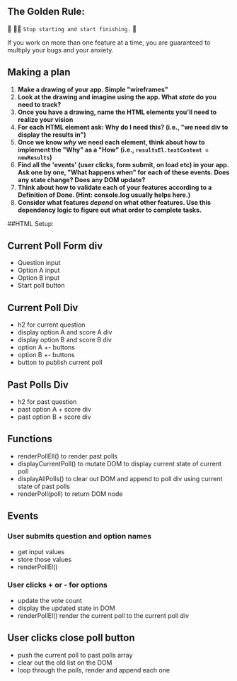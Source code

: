 ## The Golden Rule:

🦸 🦸‍♂️ `Stop starting and start finishing.` 🏁

If you work on more than one feature at a time, you are guaranteed to multiply your bugs and your anxiety.

## Making a plan

1. **Make a drawing of your app. Simple "wireframes"**
1. **Look at the drawing and imagine using the app. What _state_ do you need to track?**
1. **Once you have a drawing, name the HTML elements you'll need to realize your vision**
1. **For each HTML element ask: Why do I need this? (i.e., "we need div to display the results in")**
1. **Once we know _why_ we need each element, think about how to implement the "Why" as a "How" (i.e., `resultsEl.textContent = newResults`)**
1. **Find all the 'events' (user clicks, form submit, on load etc) in your app. Ask one by one, "What happens when" for each of these events. Does any state change? Does any DOM update?**
1. **Think about how to validate each of your features according to a Definition of Done. (Hint: console.log usually helps here.)**
1. **Consider what features _depend_ on what other features. Use this dependency logic to figure out what order to complete tasks.**

##HTML Setup:

## Current Poll Form div

-   Question input
-   Option A input
-   Option B input
-   Start poll button

## Current Poll Div

-   h2 for current question
-   display option A and score A div
-   display option B and score B div
-   option A +- buttons
-   option B +- buttons
-   button to publish current poll

## Past Polls Div

-   h2 for past question
-   past option A + score div
-   past option B + score div

## Functions

-   renderPollEll() to render past polls
-   displayCurrentPoll() to mutate DOM to display current state of current poll
-   displayAllPolls() to clear out DOM and append to poll div using current state of past polls
-   renderPoll(poll) to return DOM node

## Events

### User submits question and option names

-   get input values
-   store those values
-   renderPollEl()

### User clicks + or - for options

-   update the vote count
-   display the updated state in DOM
-   renderPollEl() render the current poll to the current poll div

## User clicks close poll button

-   push the current poll to past polls array
-   clear out the old list on the DOM
-   loop through the polls, render and append each one
